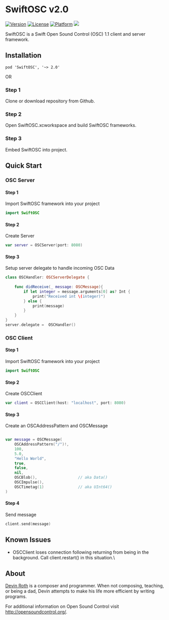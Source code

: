 # SwiftOSC v2.0

[![Version](https://img.shields.io/cocoapods/v/SwiftOSC.svg?style=flat)](http://cocoapods.org/pods/SwiftOSC)
[![License](https://img.shields.io/cocoapods/l/SwiftOSC.svg?style=flat)](https://github.com/devinroth/SwiftOSC/blob/master/LICENSE)
[![Platform](https://img.shields.io/cocoapods/p/SwiftOSC.svg?style=flat)](http://cocoapods.org/pods/SwiftOSC)
<img src="https://img.shields.io/badge/in-swift4.2-orange.svg">

SwiftOSC is a Swift Open Sound Control (OSC) 1.1 client and server framework.


## Installation

```
pod 'SwiftOSC', '~> 2.0'
```

OR

### Step 1

Clone or download repository from Github.

### Step 2

Open SwiftOSC.xcworkspace and build SwiftOSC frameworks. 

### Step 3

Embed SwiftOSC into project.



## Quick Start
### OSC Server
#### Step 1
Import SwiftOSC framework into your project
```swift
import SwiftOSC
```
#### Step 2
Create Server
```swift
var server = OSCServer(port: 8080)
```

#### Step 3
Setup server delegate to handle incoming OSC Data
```swift
class OSCHandler: OSCServerDelegate {
    
    func didReceive(_ message: OSCMessage){
        if let integer = message.arguments[0] as? Int {
            print("Received int \(integer)")
        } else {
            print(message)
        }
    }
}
server.delegate =  OSCHandler()
```
### OSC Client
#### Step 1
Import SwiftOSC framework into your project
```swift
import SwiftOSC
```
#### Step 2
Create OSCClient
```swift
var client = OSCClient(host: "localhost", port: 8080)
```
#### Step 3
Create an OSCAddressPattern and  OSCMessage
```swift

var message = OSCMessage(
    OSCAddressPattern("/")!,
    100,
    5.0,
    "Hello World",
    true,
    false,
    nil,
    OSCBlob(),                  // aka Data()
    OSCImpulse(),
    OSCTimetag(1)               // aka UInt64()
)
```
#### Step 4
Send message
```swift
client.send(message)
```
## Known Issues
 - OSCClient loses connection following returning from being in the background. Call client.restart() in this situation.\
 

## About

[Devin Roth](http://devinrothmusic.com) is a composer and programmer. When not composing, teaching, or being a dad, Devin attempts to make his life more efficient by writing programs.

For additional information on Open Sound Control visit http://opensoundcontrol.org/.
